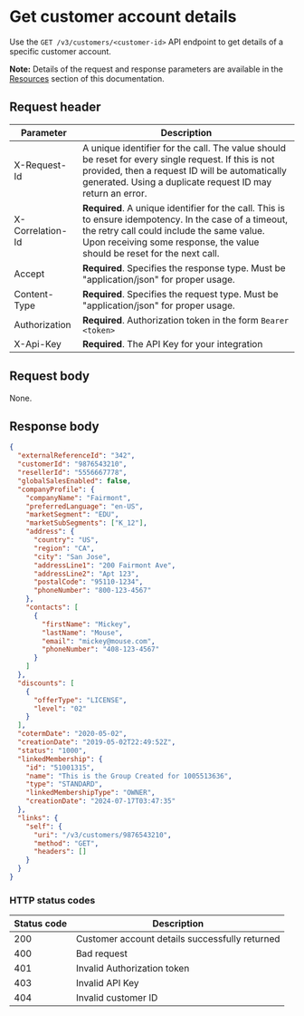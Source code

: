 # Get customer account details

Use the `GET /v3/customers/<customer-id>` API endpoint to get details of a specific customer account.

**Note:** Details of the request and response parameters are available in the [Resources](../references/resources.md#customer-top-level-resource) section of this documentation.

## Request header

| Parameter        | Description                                                                                                                                                                                                                      |
|------------------|----------------------------------------------------------------------------------------------------------------------------------------------------------------------------------------------------------------------------------|
| X-Request-Id     | A unique identifier for the call. The value should be reset for every single request. If this is not provided, then a request ID will be automatically generated. Using a duplicate request ID may return an error.              |
| X-Correlation-Id | **Required**. A unique identifier for the call. This is to ensure idempotency. In the case of a timeout, the retry call could include the same value. Upon receiving some response, the value should be reset for the next call. |
| Accept           | **Required**. Specifies the response type. Must be "application/json" for proper usage.                                                                                                                                          |
| Content-Type     | **Required**. Specifies the request type. Must be "application/json" for proper usage.                                                                                                                                           |
| Authorization    | **Required**. Authorization token in the form `Bearer <token>`                                                                                                                                                                   |
| X-Api-Key        | **Required**. The API Key for your integration                                                                                                                                                                                   |

## Request body

None.

## Response body

```json
{
  "externalReferenceId": "342",
  "customerId": "9876543210",
  "resellerId": "5556667778",
  "globalSalesEnabled": false,
  "companyProfile": {
    "companyName": "Fairmont",
    "preferredLanguage": "en-US",
    "marketSegment": "EDU",
    "marketSubSegments": ["K_12"],
    "address": {
      "country": "US",
      "region": "CA",
      "city": "San Jose",
      "addressLine1": "200 Fairmont Ave",
      "addressLine2": "Apt 123",
      "postalCode": "95110-1234",
      "phoneNumber": "800-123-4567"
    },
    "contacts": [
      {
        "firstName": "Mickey",
        "lastName": "Mouse",
        "email": "mickey@mouse.com",
        "phoneNumber": "408-123-4567"
      }
    ]
  },
  "discounts": [
    {
      "offerType": "LICENSE",
      "level": "02"
    }
  ],
  "cotermDate": "2020-05-02",
  "creationDate": "2019-05-02T22:49:52Z",
  "status": "1000",
  "linkedMembership": {
    "id": "51001315",
    "name": "This is the Group Created for 1005513636",
    "type": "STANDARD",
    "linkedMembershipType": "OWNER",
    "creationDate": "2024-07-17T03:47:35"
  },
  "links": {
    "self": {
      "uri": "/v3/customers/9876543210",
      "method": "GET",
      "headers": []
    }
  }
}
```

### HTTP status codes

| Status code | Description                                    |
| ----------- | ---------------------------------------------- |
| 200         | Customer account details successfully returned |
| 400         | Bad request                                    |
| 401         | Invalid Authorization token                    |
| 403         | Invalid API Key                                |
| 404         | Invalid customer ID                            |
